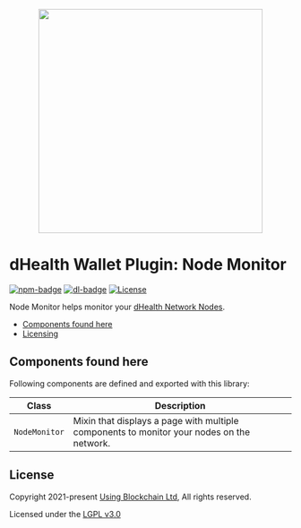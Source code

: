 
<p align="center"><img src="https://dhealth.network/wp-content/uploads/2021/01/dHealth-Network-Logo-color-change.png" width="400px"></p>

# dHealth Wallet Plugin: Node Monitor

[![npm-badge][npm-badge]][npm-url]
[![dl-badge][dl-badge]][npm-url]
[![License](https://img.shields.io/badge/License-LGPL%203.0%20only-blue.svg)](https://opensource.org/licenses/LGPL-3.0)

Node Monitor helps monitor your [dHealth Network Nodes][parent-url].

- [Components found here](#components-found-here)
- [Licensing](#license)

## Components found here

Following components are defined and exported with this library:

| Class | Description |
| --- | --- |
| `NodeMonitor` | Mixin that displays a page with multiple components to monitor your nodes on the network. |

## License

Copyright 2021-present [Using Blockchain Ltd][ref-ltd], All rights reserved.

Licensed under the [LGPL v3.0](LICENSE)

[ref-ltd]: https://using-blockchain.org
[parent-url]: https://dhealth.network
[npm-url]: https://www.npmjs.com/package/@dhealth/plugin-node-monitor
[npm-badge]: https://img.shields.io/npm/v/@dhealth/plugin-node-monitor
[dl-badge]: https://img.shields.io/npm/dt/@dhealth/plugin-node-monitor

